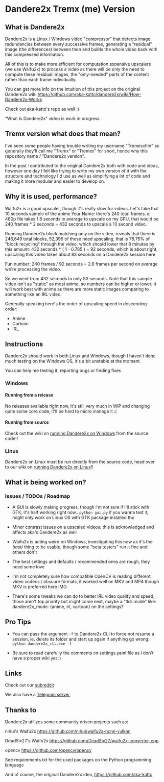 # Dandere2x Tremx (me) Version

## What is Dandere2x

Dandere2x is a Linux / Windows video "compressor" that detects image redundancies between every successive frames, generating a "residual" image (the differences) between then and builds the whole video back with this compressed information.

All of this is to make more efficient for computation expensive upscalers (we use Waifu2x) to process a video as there will be only the need to compute these residual images, the "only-needed" parts of the content rather than each frame individually.

You can get more info on the intuition of this project on the original Dandere2x wiki https://github.com/aka-katto/dandere2x/wiki/How-Dandere2x-Works

Check out aka-katto's repo as well :)

"What is Dandere2x" video is work in progress

## Tremx version what does that mean?  

I've seen some people having trouble writing my username "Tremeschin" so generally they'll call me "Tremx" or "Tremex" for short, hence why this repository name / "Dandere2x version".

In the past I contributed to the original Dandere2x both with code and ideas, however one day I felt like trying to write my own version of it with the structure and technology I'd use as well as simplifying a lot of code and making it more modular and easier to develop on.

## Why it is used, performance?

Waifu2x is a good upscaler, though it's really slow for videos. Let's take that 10 seconds sample of the anime Your Name: there's 240 total frames, a 480p file takes 1.8 seconds in average to upscale on my GPU, that would be 240 frames * 2 seconds = 432 seconds to upscale a 10 second video.

Running Dandere2x block matching only on the video, reveals that there is 246,649 total blocks, 52,399 of those need upscaling, that is 78.75% of "block recycling" through the video, which should lower that 8 minutes by this amount: 432 seconds * ( 1 - 0.785 ) = 92 seconds, which is about right, upscaling this video takes about 83 seconds on a Dandere2x session here.

Fun number: 240 frames / 92 seconds = 2.6 frames per second on average we're processing the video.

So we went from 432 seconds to only 83 seconds. Note that this sample video isn't as "static" as most anime, so numbers can be higher or lower. It will work best with anime as there are more static images comparing to something like an IRL video.

Generally speaking here's the order of upscaling speed in descending order:

- Anime
- Cartoon
- IRL

## Instructions

Dandere2x should work in both Linux and Windows, though I haven't done much testing on the Windows OS, it's a bit unstable at the moment.  

You can help me testing it, reporting bugs or finding fixes

### Windows

#### Running from a release

No releases available right now, it's still very much in WIP and changing quite some core code, it'll be hard to micro manage it :(

#### Running from source

Check out the wiki on [running Dandere2x on Windows](https://github.com/Tremeschin/dandere2x-tremx/wiki/Windows) from the source code!!


### Linux

Dandere2x on Linux must be run directly from the source code, head over to our wiki on [running Dandere2x on Linux](https://github.com/Tremeschin/dandere2x-tremx/wiki/Linux)!!


## What is being worked on? 


### Issues / TODOs / Roadmap

- A GUI is slowly making progress, though I'm not sure if I'll stick with GTK, it's half working right now.. `python gui.py` if you wanna test it, might only work on Linux OS with GTK package installed tho

- Minor contrast issues on a upscaled videos, this is acknowledged and affects aka's Dandere2x as well

- Waifu2x is acting weird on Windows, investigating this now as it's the _(last)_ thing to be usable, though some "beta testers" run it fine and others don't

- The best settings and defaults / recommended ones are rough, they need some love

- I'm not completely sure how compatible OpenCV is reading different video codecs / obscure formats, it worked well on MKV and MP4 though MKV is preferred here IMO.

- There's some tweaks we can do to better IRL video quality and speed, those aren't top priority but might come next, maybe a "tldr mode" like: dandere2x_mode: {anime, irl, cartoon} on the settings?  

## Pro Tips

- You can pass the argument `-f` to Dandere2x CLI to force not resume a session, ie. delete its folder and start up again if anything go wrong: `python dandere2x_cli.exe -f`

- Be sure to read carefully the comments on settings.yaml file as I don't have a proper wiki yet :)

## Links

Check out our [subreddit](https://www.reddit.com/r/Dandere2x/)

We also have a [Telegram server](https://t.me/joinchat/KTRznBIPPNCbHkUqnwT8pA)

## Thanks to

Dandere2x utilizes some community driven projects such as:

nihui's Waifu2x https://github.com/nihui/waifu2x-ncnn-vulkan

DeadSix27's Waifu2x https://github.com/DeadSix27/waifu2x-converter-cpp  

opencv https://github.com/opencv/opencv

See requirements.txt for the used packages on the Python programming language

And of course, the original Dandere2x idea, https://github.com/aka-katto
